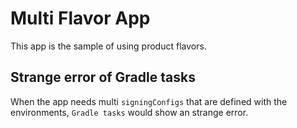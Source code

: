 # Multi Flavor App
This app is the sample of using product flavors.  

## Strange error of Gradle tasks
When the app needs multi `signingConfigs` that are defined with the environments,  `Gradle tasks` would show an strange error.